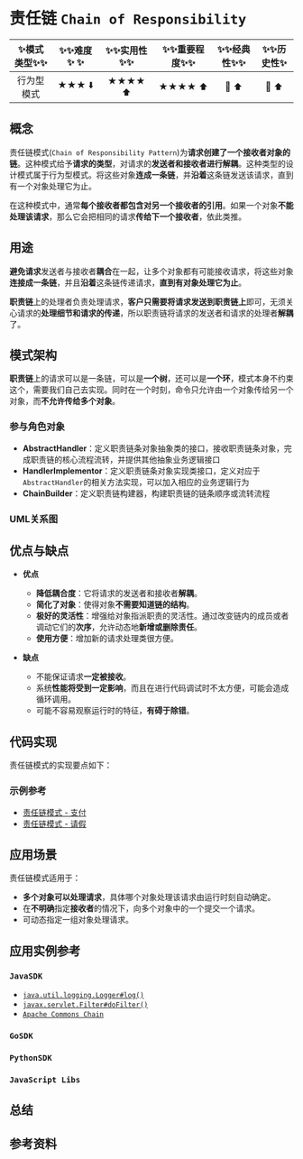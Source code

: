 # 责任链 `Chain of Responsibility`

| :sparkles:模式类型:sparkles::sparkles:|:sparkles::sparkles:难度:sparkles:  :sparkles: | :sparkles::sparkles:实用性:sparkles::sparkles: | :sparkles::sparkles:重要程度:sparkles::sparkles: |  :sparkles::sparkles:经典性:sparkles::sparkles: | :sparkles::sparkles:历史性:sparkles: |
| :----------------------------------------: | :-----------------------------------------------: | :-------------------------------------------------: | :----------------------------------------------------: | :--------------------------------------------------: | :--------------------------------------: |
|                  行为型模式                          |                ★★★ :arrow_down:                 |                  ★★★★ :arrow_up:                   |                    ★★★★ :arrow_up:                    |              :green_heart:  :arrow_up:               |        :green_heart:  :arrow_up:         |

## 概念
责任链模式(`Chain of Responsibility Pattern`)为**请求创建了一个接收者对象的链**。这种模式给予**请求的类型**，对请求的**发送者和接收者进行解耦**。这种类型的设计模式属于行为型模式。将这些对象**连成一条链**，并**沿着**这条链发送该请求，直到有一个对象处理它为止。

在这种模式中，通常**每个接收者都包含对另一个接收者的引用**。如果一个对象**不能处理该请求**，那么它会把相同的请求**传给下一个接收者**，依此类推。

## 用途
**避免请求**发送者与接收者**耦合**在一起，让多个对象都有可能接收请求，将这些对象**连接成一条链**，并且**沿着**这条链传递请求，**直到有对象处理它为止**。

**职责链**上的处理者负责处理请求，**客户只需要将请求发送到职责链上**即可，无须关心请求的**处理细节和请求的传递**，所以职责链将请求的发送者和请求的处理者**解耦**了。

## 模式架构
**职责链**上的请求可以是一条链，可以是**一个树**，还可以是**一个环**，模式本身不约束这个，需要我们自己去实现。同时在一个时刻，命令只允许由一个对象传给另一个对象，而**不允许传给多个对象**。


### 参与角色对象
+ **AbstractHandler**：定义职责链条对象抽象类的接口，接收职责链条对象，完成职责链的核心流程流转，并提供其他抽象业务逻辑接口
+ **HandlerImplementor**：定义职责链条对象实现类接口，定义对应于`AbstractHandler`的相关方法实现，可以加入相应的业务逻辑行为
+ **ChainBuilder**：定义职责链构建器，构建职责链的链条顺序或流转流程

### UML关系图



## 优点与缺点
+ **优点**
	- **降低耦合度**：它将请求的发送者和接收者**解耦**。
	- **简化了对象**：使得对象**不需要知道链的结构**。 
	- **极好的灵活性**：增强给对象指派职责的灵活性。通过改变链内的成员或者调动它们的**次序**，允许动态地**新增或删除责任**。
	- **使用方便**：增加新的请求处理类很方便。

+ **缺点**
	- 不能保证请求**一定被接收**。 
	- 系统**性能将受到一定影响**，而且在进行代码调试时不太方便，可能会造成循环调用。 
	- 可能不容易观察运行时的特征，**有碍于除错**。

## 代码实现
责任链模式的实现要点如下：

### 示例参考
+ [责任链模式 - 支付](./java/io/github/hooj0/chainofresponsibility/pay)
+ [责任链模式 - 请假](./java/io/github/hooj0/chainofresponsibility/leave)

## 应用场景
责任链模式适用于：
+ **多个对象可以处理请求**，具体哪个对象处理该请求由运行时刻自动确定。 
+ 在**不明确**指定**接收者**的情况下，向多个对象中的一个提交一个请求。
+ 可动态指定一组对象处理请求。

## 应用实例参考

### `JavaSDK` 
+ [`java.util.logging.Logger#log()`](http://docs.oracle.com/javase/8/docs/api/java/util/logging/Logger.html#log%28java.util.logging.Level,%20java.lang.String%29)
+ [`javax.servlet.Filter#doFilter()`](http://docs.oracle.com/javaee/7/api/javax/servlet/Filter.html#doFilter-javax.servlet.ServletRequest-javax.servlet.ServletResponse-javax.servlet.FilterChain-)
+ [`Apache Commons Chain`](https://commons.apache.org/proper/commons-chain/index.html)

### `GoSDK`

### `PythonSDK`

### `JavaScript Libs`



## 总结



## 参考资料





